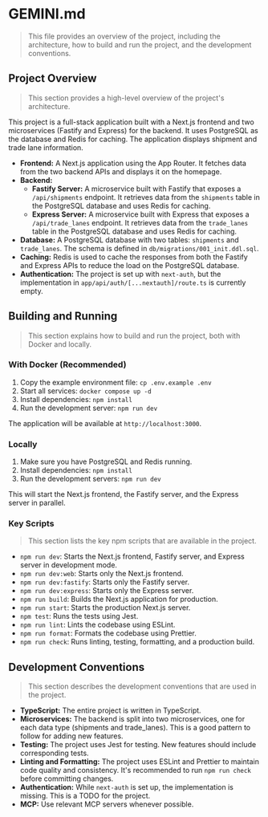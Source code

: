 # GEMINI.md

> This file provides an overview of the project, including the architecture, how to build and run the project, and the development conventions.

## Project Overview

> This section provides a high-level overview of the project's architecture.

This project is a full-stack application built with a Next.js frontend and two microservices (Fastify and Express) for the backend. It uses PostgreSQL as the database and Redis for caching. The application displays shipment and trade lane information.

- **Frontend:** A Next.js application using the App Router. It fetches data from the two backend APIs and displays it on the homepage.
- **Backend:**
  - **Fastify Server:** A microservice built with Fastify that exposes a `/api/shipments` endpoint. It retrieves data from the `shipments` table in the PostgreSQL database and uses Redis for caching.
  - **Express Server:** A microservice built with Express that exposes a `/api/trade_lanes` endpoint. It retrieves data from the `trade_lanes` table in the PostgreSQL database and uses Redis for caching.
- **Database:** A PostgreSQL database with two tables: `shipments` and `trade_lanes`. The schema is defined in `db/migrations/001_init.ddl.sql`.
- **Caching:** Redis is used to cache the responses from both the Fastify and Express APIs to reduce the load on the PostgreSQL database.
- **Authentication:** The project is set up with `next-auth`, but the implementation in `app/api/auth/[...nextauth]/route.ts` is currently empty.

## Building and Running

> This section explains how to build and run the project, both with Docker and locally.

### With Docker (Recommended)

1.  Copy the example environment file: `cp .env.example .env`
2.  Start all services: `docker compose up -d`
3.  Install dependencies: `npm install`
4.  Run the development server: `npm run dev`

The application will be available at `http://localhost:3000`.

### Locally

1.  Make sure you have PostgreSQL and Redis running.
2.  Install dependencies: `npm install`
3.  Run the development servers: `npm run dev`

This will start the Next.js frontend, the Fastify server, and the Express server in parallel.

### Key Scripts

> This section lists the key npm scripts that are available in the project.

- `npm run dev`: Starts the Next.js frontend, Fastify server, and Express server in development mode.
- `npm run dev:web`: Starts only the Next.js frontend.
- `npm run dev:fastify`: Starts only the Fastify server.
- `npm run dev:express`: Starts only the Express server.
- `npm run build`: Builds the Next.js application for production.
- `npm run start`: Starts the production Next.js server.
- `npm test`: Runs the tests using Jest.
- `npm run lint`: Lints the codebase using ESLint.
- `npm run format`: Formats the codebase using Prettier.
- `npm run check`: Runs linting, testing, formatting, and a production build.

## Development Conventions

> This section describes the development conventions that are used in the project.

- **TypeScript:** The entire project is written in TypeScript.
- **Microservices:** The backend is split into two microservices, one for each data type (shipments and trade_lanes). This is a good pattern to follow for adding new features.
- **Testing:** The project uses Jest for testing. New features should include corresponding tests.
- **Linting and Formatting:** The project uses ESLint and Prettier to maintain code quality and consistency. It's recommended to run `npm run check` before committing changes.
- **Authentication:** While `next-auth` is set up, the implementation is missing. This is a TODO for the project.
- **MCP:** Use relevant MCP servers whenever possible.
